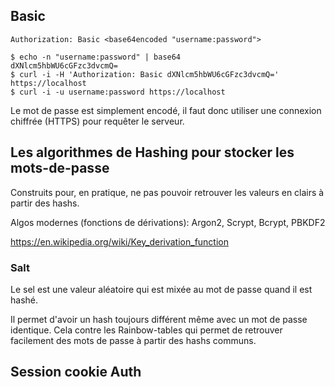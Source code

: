## Basic

`Authorization: Basic <base64encoded "username:password">`

```
$ echo -n "username:password" | base64
dXNlcm5hbWU6cGFzc3dvcmQ=
$ curl -i -H 'Authorization: Basic dXNlcm5hbWU6cGFzc3dvcmQ=' https://localhost
$ curl -i -u username:password https://localhost
```

Le mot de passe est simplement encodé, il faut donc utiliser une connexion chiffrée (HTTPS) pour requêter le serveur.

## Les algorithmes de Hashing pour stocker les mots-de-passe

Construits pour, en pratique, ne pas pouvoir retrouver les valeurs en clairs à partir des hashs.

Algos modernes (fonctions de dérivations): Argon2, Scrypt, Bcrypt, PBKDF2

https://en.wikipedia.org/wiki/Key_derivation_function

### Salt

Le sel est une valeur aléatoire qui est mixée au mot de passe quand il est hashé.

Il permet d'avoir un hash toujours différent même avec un mot de passe identique. Cela contre les Rainbow-tables qui permet de retrouver facilement des mots de passe à partir des hashs communs.


## Session cookie Auth


